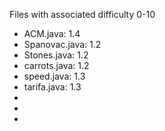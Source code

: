 Files with associated difficulty 0-10

- ACM.java: 1.4
- Spanovac.java: 1.2
- Stones.java: 1.2
- carrots.java: 1.2
- speed.java: 1.3
- tarifa.java: 1.3
- 
- 
- 
